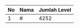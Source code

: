 | No | Nama            | Jumlah Level |
|----|-----------------|--------------|
| 1  | #    |    4252        |
